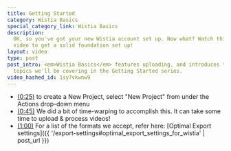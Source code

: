 ```yaml
---
title: Getting Started
category: Wistia Basics
special_category_link: Wistia Basics
description:
  OK, so you've got your new Wistia account set up. Now what? Watch this quick 
  video to get a solid foundation set up!
layout: video
type: post
post_intro: <em>Wistia Basics</em> features uploading, and introduces the other
  topics we'll be covering in the Getting Started series.
video_hashed_id: 1sy7vkwnw9
---
```


* <a href="#" class="chapter_link" onclick="wistiaEmbed.time(25).play(); return false;"><i class="icon-play"></i>(0:25)</a> to create a New Project, select "New Project" from under the Actions drop-down menu
* <a href="#" class="chapter_link" onclick="wistiaEmbed.time(45).play(); return false;"><i class="icon-play"></i>(0:45)</a> We did a bit of time-warping to accomplish this.  It can take some time to upload & process videos!
* <a href="#" class="chapter_link" onclick="wistiaEmbed.time(60).play(); return false;"><i class="icon-play"></i>(1:00)</a> For a list of the formats we accept, refer here: [Optimal Export settings]({{ '/export-settings#optimal_export_settings_for_wistia' | post_url }})


<script charset="ISO-8859-1" src="http://fast.wistia.com/assets/external/E-v1.js"></script>
<script>
wistiaEmbed = Wistia.embed("1sy7vkwnw9", {
  plugin: {
    wistiafollows: {
      postRoll: {
        screenName: "wistia",
        showScreenName: true
      },
      people: [
        {
          screenName: "csavage",
          start: 2,
          end: 10
        },
        {
          screenName: "jeffvincent",
          start: 2,
          end: 10
        }
      ],
      src: "http://fast.wistia.com/labs/twitter-follows/wistia-follows.js"
    }
  }
});
</script>
